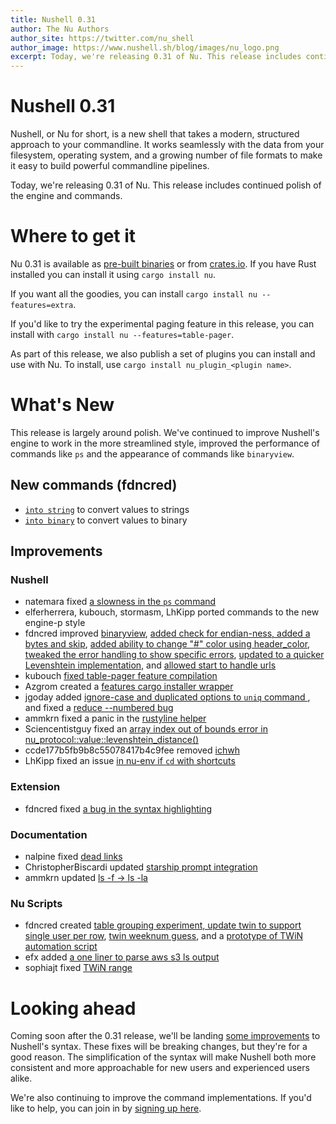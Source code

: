 ```yaml
---
title: Nushell 0.31
author: The Nu Authors
author_site: https://twitter.com/nu_shell
author_image: https://www.nushell.sh/blog/images/nu_logo.png
excerpt: Today, we're releasing 0.31 of Nu. This release includes continued polish of the engine and commands.
---
```


# Nushell 0.31

Nushell, or Nu for short, is a new shell that takes a modern, structured approach to your commandline. It works seamlessly with the data from your filesystem, operating system, and a growing number of file formats to make it easy to build powerful commandline pipelines.

Today, we're releasing 0.31 of Nu. This release includes continued polish of the engine and commands.

<!-- more -->

# Where to get it

Nu 0.31 is available as [pre-built binaries](https://github.com/nushell/nushell/releases/tag/0.31.0) or from [crates.io](https://crates.io/crates/nu). If you have Rust installed you can install it using `cargo install nu`.

If you want all the goodies, you can install `cargo install nu --features=extra`.

If you'd like to try the experimental paging feature in this release, you can install with `cargo install nu --features=table-pager`.

As part of this release, we also publish a set of plugins you can install and use with Nu. To install, use `cargo install nu_plugin_<plugin name>`.

# What's New

This release is largely around polish. We've continued to improve Nushell's engine to work in the more streamlined style, improved the performance of commands like `ps` and the appearance of commands like `binaryview`.

## New commands (fdncred)

- [`into string`](https://github.com/nushell/nushell/issues/3403) to convert values to strings
- [`into binary`](https://github.com/nushell/nushell/issues/3370) to convert values to binary

## Improvements

### Nushell

- natemara fixed [a slowness in the `ps` command](https://github.com/nushell/nushell/pull/3407)
- elferherrera, kubouch, stormasm, LhKipp ported commands to the new engine-p style
- fdncred improved [binaryview](https://github.com/nushell/nushell/issues/3370), [added check for endian-ness, added a bytes and skip](https://github.com/nushell/nushell/issues/3375), [added ability to change "#" color using header_color](https://github.com/nushell/nushell/issues/3374), [tweaked the error handling to show specific errors](https://github.com/nushell/nushell/issues/3367), [updated to a quicker Levenshtein implementation](https://github.com/nushell/nushell/issues/3366), and [allowed start to handle urls](https://github.com/nushell/nushell/issues/3351)
- kubouch [fixed table-pager feature compilation](https://github.com/nushell/nushell/issues/3359)
- Azgrom created a [features cargo installer wrapper](https://github.com/nushell/nushell/issues/3388)
- jgoday added [ignore-case and duplicated options to `uniq` command ](https://github.com/nushell/nushell/issues/3387), and fixed a [reduce --numbered bug](https://github.com/nushell/nushell/issues/3354)
- ammkrn fixed a panic in the [rustyline helper](https://github.com/nushell/nushell/issues/3382)
- Sciencentistguy fixed an [array index out of bounds error in nu_protocol::value::levenshtein_distance()](https://github.com/nushell/nushell/issues/3358)
- ccde177b5fb9b8c55078417b4c9fee removed [ichwh](https://github.com/nushell/nushell/issues/3349)
- LhKipp fixed an issue [in nu-env if `cd` with shortcuts](https://github.com/nushell/nushell/issues/3344)

### Extension

- fdncred fixed [a bug in the syntax highlighting](https://github.com/nushell/vscode-nushell-lang/issues/32)

### Documentation

- nalpine fixed [dead links](https://github.com/nushell/nushell.github.io/issues/126)
- ChristopherBiscardi updated [starship prompt integration](https://github.com/nushell/nushell.github.io/issues/125)
- ammkrn updated [ls -f -> ls -la](https://github.com/nushell/nushell.github.io/issues/123)

### Nu Scripts

- fdncred created [table grouping experiment, update twin to support single user per row](https://github.com/nushell/nu_scripts/issues/48), [twin weeknum guess](https://github.com/nushell/nu_scripts/issues/46), and a [prototype of TWiN automation script](https://github.com/nushell/nu_scripts/issues/44)
- efx added [a one liner to parse aws s3 ls output](https://github.com/nushell/nu_scripts/issues/47)
- sophiajt fixed [TWiN range](https://github.com/nushell/nu_scripts/issues/45)

# Looking ahead

Coming soon after the 0.31 release, we'll be landing [some improvements](https://github.com/nushell/nushell/pull/3389) to Nushell's syntax. These fixes will be breaking changes, but they're for a good reason. The simplification of the syntax will make Nushell both more consistent and more approachable for new users and experienced users alike.

We're also continuing to improve the command implementations. If you'd like to help, you can join in by [signing up here](https://github.com/nushell/nushell/issues/3390).
